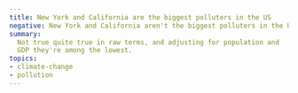 ```yaml
---
title: New York and California are the biggest polluters in the US
negative: New York and California aren't the biggest polluters in the US
summary:
  Not true quite true in raw terms, and adjusting for population and
  GDP they're among the lowest.
topics:
- climate-change
- pollution
---
```

